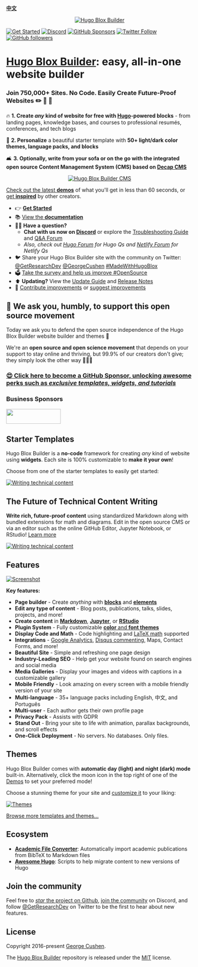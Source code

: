 [**中文**](./README.zh.md)

<p align="center"><a href="https://hugoblox.com/templates/" target="_blank" rel="noopener"><img src="./.github/media/sharing.png" alt="Hugo Blox Builder"></a></p>

[![Get Started](https://img.shields.io/badge/-Get%20started-ff4655?style=for-the-badge)](https://hugoblox.com/templates/)
[![Discord](https://img.shields.io/discord/722225264733716590?style=for-the-badge)](https://discord.com/channels/722225264733716590/742892432458252370/742895548159492138)
[![GitHub Sponsors](https://img.shields.io/github/sponsors/gcushen?label=%E2%9D%A4%EF%B8%8F%20sponsor&style=for-the-badge)](https://github.com/sponsors/gcushen)
[![Twitter Follow](https://img.shields.io/twitter/follow/GetResearchDev?label=Follow%20on%20Twitter&style=for-the-badge)](https://twitter.com/GetResearchDev)
[![GitHub followers](https://img.shields.io/github/followers/gcushen?label=Follow%20on%20GH&style=for-the-badge)](https://github.com/gcushen)

# [Hugo Blox Builder](https://hugoblox.com): easy, all-in-one website builder

### Join 750,000+ Sites. No Code. Easily Create Future-Proof Websites ✏️ 📰 🚀

🔥 **1. Create _any_ kind of website for free with [Hugo](https://gohugo.io)-powered blocks** - from landing pages, knowledge bases, and courses to professional resumés, conferences, and tech blogs

🎨 **2. Personalize** a beautiful starter template with **50+ light/dark color themes, language packs, and blocks**

🛋 **3. Optionally, write from your sofa or on the go with the integrated open source Content Management System (CMS) based on [Decap CMS](https://docs.hugoblox.com/getting-started/cms/decap/)**

<p style="text-align: center"><a href="https://hugoblox.com/templates/" target="_blank" rel="noopener"><img src="./.github/media/write-from-phone.gif" alt="Hugo Blox Builder CMS"></a></p>

[Check out the latest **demos**](https://hugoblox.com/templates/) of what you'll get in less than 60 seconds, or [get **inspired**](https://hugoblox.com/creators/) by other creators.

- 👉 [**Get Started**](https://hugoblox.com/templates/)
- 📚 [View the **documentation**](https://docs.hugoblox.com/)
- 🙋‍♀️ **Have a question?**
  - **Chat with us now on [Discord](https://discord.gg/z8wNYzb)** or explore the [Troubleshooting Guide](https://docs.hugoblox.com/reference/troubleshooting/) and [Q&A Forum](https://github.com/poodarchu/hugo-blox-builder/discussions)
  - _Also, check out [Hugo Forum](https://discourse.gohugo.io) for Hugo Qs and [Netlify Forum](https://answers.netlify.com/) for Netlify Qs_
- 🐦 Share your Hugo Blox Builder site with the community on Twitter: [@GetResearchDev](https://twitter.com/GetResearchDev) [@GeorgeCushen](https://twitter.com/GeorgeCushen) [#MadeWithHugoBlox](https://twitter.com/search?q=%23MadeWithHugoBlox&src=typed_query)
- 🗳 [Take the survey and help us improve #OpenSource](https://forms.gle/NioD9VhUg7PNmdCAA)
- ⬆️ **Updating?** View the [Update Guide](https://docs.hugoblox.com/reference/update/) and [Release Notes](https://github.com/poodarchu/hugo-blox-builder/releases)
- 🚀 [Contribute improvements](CONTRIBUTING.md) or [suggest improvements](https://github.com/poodarchu/hugo-blox-builder/issues)

## 💙 We ask you, humbly, to support this open source movement

Today we ask you to defend the open source independence of the Hugo Blox Builder website builder and themes 🐧

We're an **open source and open science movement** that depends on your support to stay online and thriving, but 99.9% of our creators don't give; they simply look the other way 🤦🏻‍♀️

### [😍️ Click here to become a GitHub Sponsor, unlocking awesome perks such as _exclusive templates, widgets, and tutorials_](https://github.com/sponsors/gcushen)

### Business Sponsors

<div style="display: grid; column-gap: 50px; grid-template-columns: repeat(3, 1fr);">
  <div style="display: flex; align-items: center;">
    <a href="https://www.netlify.com/" target="_blank"><img src=".github/media/sponsors/netlify.svg" alt="" height="40" width="147" style="display: inline-block;"></a>
  </div>
  <div>
    <a href="https://github.com/sponsors/gcushen"><img src=".github/media/sponsors/your-logo-here.png" alt="" style="display: inline-block;"></a>
  </div>
</div>

## Starter Templates

Hugo Blox Builder is a **no-code** framework for creating _any_ kind of website using **widgets**. Each site is 100% customizable to **make it your own**!

Choose from one of the starter templates to easily get started:

[![Writing technical content](./.github/media/starters.webp)](https://hugoblox.com/templates/)

## The Future of Technical Content Writing

**Write rich, future-proof content** using standardized Markdown along with bundled extensions for math and diagrams. Edit in the open source CMS or via an editor such as the online GitHub Editor, Jupyter Notebook, or RStudio! [Learn more](https://docs.hugoblox.com/reference/markdown/)

[![Writing technical content](https://hugoblox.com/uploads/readmes/writing-technical-content.gif)](https://academic-demo.netlify.app/post/writing-technical-content/)

## Features

[![Screenshot](./.github/media/academic.png)](https://hugoblox.com/templates/)

**Key features:**

- **Page builder** - Create _anything_ with [**blocks**](https://docs.hugoblox.com/getting-started/page-builder/) and [**elements**](https://docs.hugoblox.com/reference/markdown/)
- **Edit any type of content** - Blog posts, publications, talks, slides, projects, and more!
- **Create content** in [**Markdown**](https://docs.hugoblox.com/reference/markdown/), [**Jupyter**](https://docs.hugoblox.com/getting-started/cms/), or [**RStudio**](https://docs.hugoblox.com/getting-started/cms/rstudio/)
- **Plugin System** - Fully customizable [**color** and **font themes**](https://docs.hugoblox.com/getting-started/customize/#appearance)
- **Display Code and Math** - Code highlighting and [LaTeX math](https://docs.hugoblox.com/reference/markdown/#math) supported
- **Integrations** - [Google Analytics](https://analytics.google.com), [Disqus commenting](https://disqus.com), Maps, Contact Forms, and more!
- **Beautiful Site** - Simple and refreshing one page design
- **Industry-Leading SEO** - Help get your website found on search engines and social media
- **Media Galleries** - Display your images and videos with captions in a customizable gallery
- **Mobile Friendly** - Look amazing on every screen with a mobile friendly version of your site
- **Multi-language** - 35+ language packs including English, 中文, and Português
- **Multi-user** - Each author gets their own profile page
- **Privacy Pack** - Assists with GDPR
- **Stand Out** - Bring your site to life with animation, parallax backgrounds, and scroll effects
- **One-Click Deployment** - No servers. No databases. Only files.

## Themes

Hugo Blox Builder comes with **automatic day (light) and night (dark) mode** built-in. Alternatively, click the moon icon in the top right of one of the [Demos](https://hugoblox.com/templates/) to set your preferred mode!

Choose a stunning theme for your site and [customize it](https://docs.hugoblox.com/getting-started/customize/#custom-theme) to your liking:

[![Themes](./.github/media/themes.png)](https://hugoblox.com/templates/)

[Browse more templates and themes...](https://hugoblox.com/templates/)

## Ecosystem

- [**Academic File Converter**](https://github.com/GetRD/academic-file-converter): Automatically import academic publications from BibTeX to Markdown files
- [**Awesome Hugo**](https://github.com/poodarchu/awesome-hugo): Scripts to help migrate content to new versions of Hugo

## Join the community

Feel free to [_star_ the project on Github](https://github.com/poodarchu/hugo-blox-builder), [join the community](https://discord.gg/z8wNYzb) on Discord, and follow [@GetResearchDev](https://twitter.com/GetResearchDev) on Twitter to be the first to hear about new features.

## License

Copyright 2016-present [George Cushen](https://georgecushen.com).

The [Hugo Blox Builder](https://github.com/poodarchu/hugo-blox-builder/) repository is released under the [MIT](https://github.com/poodarchu/hugo-blox-builder/blob/main/LICENSE.md) license.
